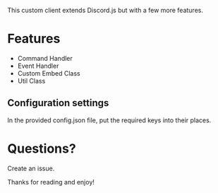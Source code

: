 This custom client extends Discord.js but with a few more features.

# Features

* Command Handler
* Event Handler
* Custom Embed Class
* Util Class

## Configuration settings

In the provided config.json file, put the required keys into their places.

# Questions?

Create an issue.


Thanks for reading and enjoy!